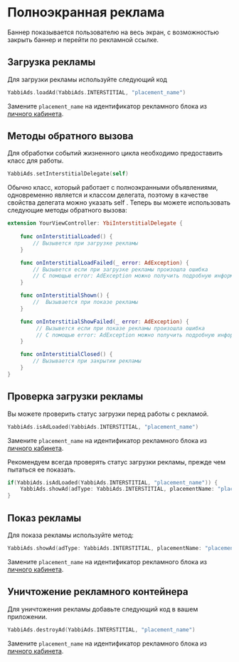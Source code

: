 # Полноэкранная реклама
Баннер показывается пользователю на весь экран, с возможностью закрыть баннер и перейти по рекламной ссылке.

## Загрузка рекламы
Для загрузки рекламы используйте следующий код
```swift
YabbiAds.loadAd(YabbiAds.INTERSTITIAL, "placement_name")
```
Замените `placement_name` на идентификатор рекламного блока из [личного кабинета](https://mobileadx.ru).

## Методы обратного вызова
Для обработки событий жизненного цикла необходимо предоставить класс для работы.
```swift
YabbiAds.setInterstitialDelegate(self)
```
Обычно класс, который работает с полноэкранными объявлениями, одновременно является и классом делегата, поэтому в качестве свойства делегата можно указать self .
Теперь вы можете использовать следующие методы обратного вызова:

```swift
extension YourViewController: YbiInterstitialDelegate {
    
    func onInterstitialLoaded() {
        // Вызывется при загрузке рекламы
    }

    func onInterstitialLoadFailed(_ error: AdException) {
        // Вызывется если при загрузке рекламы произошла ошибка
        // С помощью error: AdException можно получить подробную информацию об ошибке
    }

    func onInterstitialShown() {
        //  Вызывается при показе рекламы
    }

    func onInterstitialShowFailed(_ error: AdException) {
         // Вызывется если при показе рекламы произошла ошибка
         // С помощью error: AdException можно получить подробную информацию об ошибке
    }

    func onInterstitialClosed() {
        // Вызывается при закрытии рекламы
    }
}
```

## Проверка загрузки рекламы
Вы можете проверить статус загрузки перед работы с рекламой.
```swift
YabbiAds.isAdLoaded(YabbiAds.INTERSTITIAL, "placement_name")
```
Замените `placement_name` на идентификатор рекламного блока из [личного кабинета](https://mobileadx.ru).

Рекомендуем всегда проверять статус загрузки рекламы, прежде чем пытаться ее показать.
```swift
if(YabbiAds.isAdLoaded(YabbiAds.INTERSTITIAL, "placement_name")) {
    YabbiAds.showAd(adType: YabbiAds.INTERSTITIAL, placementName: "placement_name", rootViewController: self)
}
```

## Показ рекламы
Для показа рекламы используйте метод:
```swift
YabbiAds.showAd(adType: YabbiAds.INTERSTITIAL, placementName: "placement_name", rootViewController: self)
```
Замените `placement_name` на идентификатор рекламного блока из [личного кабинета](https://mobileadx.ru).

## Уничтожение рекламного контейнера
Для уничтожения рекламы добавьте следующий код в вашем приложении.
```swift
YabbiAds.destroyAd(YabbiAds.INTERSTITIAL, "placement_name")
```
Замените `placement_name` на идентификатор рекламного блока из [личного кабинета](https://mobileadx.ru).
